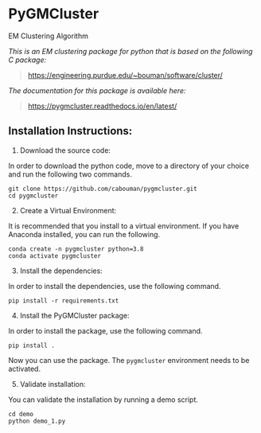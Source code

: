 # PyGMCluster 
EM Clustering Algorithm

*This is an EM clustering package for python that is based on the following C package:*
>https://engineering.purdue.edu/~bouman/software/cluster/

*The documentation for this package is available here:*
>https://pygmcluster.readthedocs.io/en/latest/

## Installation Instructions:
1. Download the source code:

  In order to download the python code, move to a directory of your choice and run the following two commands.
  
```
git clone https://github.com/cabouman/pygmcluster.git
cd pygmcluster
```
2. Create a Virtual Environment:

  It is recommended that you install to a virtual environment.
  If you have Anaconda installed, you can run the following.
  
```
conda create -n pygmcluster python=3.8
conda activate pygmcluster
```

3. Install the dependencies:

  In order to install the dependencies, use the following command.
  
```
pip install -r requirements.txt
```

4. Install the PyGMCluster package:

  In order to install the package, use the following command.
```
pip install .
```

  Now you can use the package. The ``pygmcluster`` environment needs to be activated.

5. Validate installation:

  You can validate the installation by running a demo script.
  
```
cd demo
python demo_1.py
```


